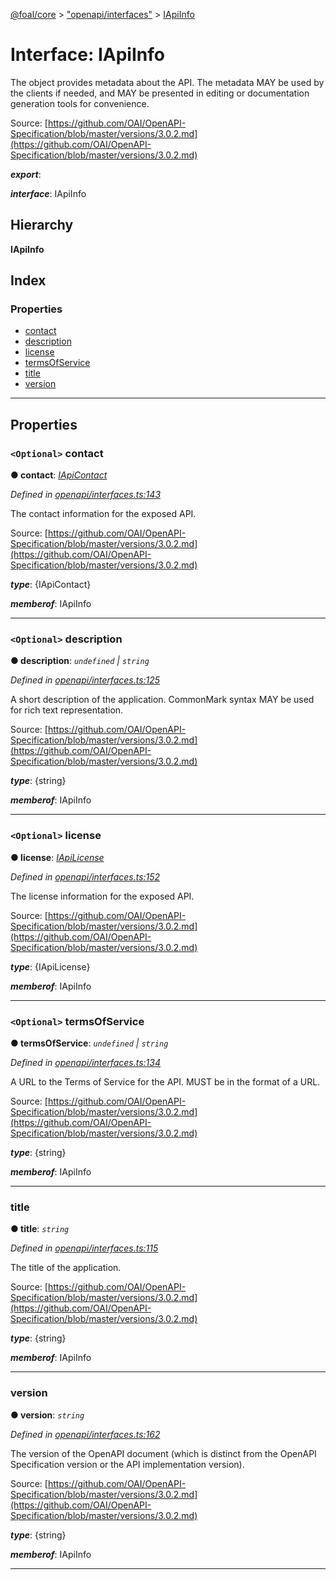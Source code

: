 [@foal/core](../README.md) > ["openapi/interfaces"](../modules/_openapi_interfaces_.md) > [IApiInfo](../interfaces/_openapi_interfaces_.iapiinfo.md)

# Interface: IApiInfo

The object provides metadata about the API. The metadata MAY be used by the clients if needed, and MAY be presented in editing or documentation generation tools for convenience.

Source: [https://github.com/OAI/OpenAPI-Specification/blob/master/versions/3.0.2.md](https://github.com/OAI/OpenAPI-Specification/blob/master/versions/3.0.2.md)

*__export__*: 

*__interface__*: IApiInfo

## Hierarchy

**IApiInfo**

## Index

### Properties

* [contact](_openapi_interfaces_.iapiinfo.md#contact)
* [description](_openapi_interfaces_.iapiinfo.md#description)
* [license](_openapi_interfaces_.iapiinfo.md#license)
* [termsOfService](_openapi_interfaces_.iapiinfo.md#termsofservice)
* [title](_openapi_interfaces_.iapiinfo.md#title)
* [version](_openapi_interfaces_.iapiinfo.md#version)

---

## Properties

<a id="contact"></a>

### `<Optional>` contact

**● contact**: *[IApiContact](_openapi_interfaces_.iapicontact.md)*

*Defined in [openapi/interfaces.ts:143](https://github.com/FoalTS/foal/blob/07f00115/packages/core/src/openapi/interfaces.ts#L143)*

The contact information for the exposed API.

Source: [https://github.com/OAI/OpenAPI-Specification/blob/master/versions/3.0.2.md](https://github.com/OAI/OpenAPI-Specification/blob/master/versions/3.0.2.md)

*__type__*: {IApiContact}

*__memberof__*: IApiInfo

___
<a id="description"></a>

### `<Optional>` description

**● description**: *`undefined` \| `string`*

*Defined in [openapi/interfaces.ts:125](https://github.com/FoalTS/foal/blob/07f00115/packages/core/src/openapi/interfaces.ts#L125)*

A short description of the application. CommonMark syntax MAY be used for rich text representation.

Source: [https://github.com/OAI/OpenAPI-Specification/blob/master/versions/3.0.2.md](https://github.com/OAI/OpenAPI-Specification/blob/master/versions/3.0.2.md)

*__type__*: {string}

*__memberof__*: IApiInfo

___
<a id="license"></a>

### `<Optional>` license

**● license**: *[IApiLicense](_openapi_interfaces_.iapilicense.md)*

*Defined in [openapi/interfaces.ts:152](https://github.com/FoalTS/foal/blob/07f00115/packages/core/src/openapi/interfaces.ts#L152)*

The license information for the exposed API.

Source: [https://github.com/OAI/OpenAPI-Specification/blob/master/versions/3.0.2.md](https://github.com/OAI/OpenAPI-Specification/blob/master/versions/3.0.2.md)

*__type__*: {IApiLicense}

*__memberof__*: IApiInfo

___
<a id="termsofservice"></a>

### `<Optional>` termsOfService

**● termsOfService**: *`undefined` \| `string`*

*Defined in [openapi/interfaces.ts:134](https://github.com/FoalTS/foal/blob/07f00115/packages/core/src/openapi/interfaces.ts#L134)*

A URL to the Terms of Service for the API. MUST be in the format of a URL.

Source: [https://github.com/OAI/OpenAPI-Specification/blob/master/versions/3.0.2.md](https://github.com/OAI/OpenAPI-Specification/blob/master/versions/3.0.2.md)

*__type__*: {string}

*__memberof__*: IApiInfo

___
<a id="title"></a>

###  title

**● title**: *`string`*

*Defined in [openapi/interfaces.ts:115](https://github.com/FoalTS/foal/blob/07f00115/packages/core/src/openapi/interfaces.ts#L115)*

The title of the application.

Source: [https://github.com/OAI/OpenAPI-Specification/blob/master/versions/3.0.2.md](https://github.com/OAI/OpenAPI-Specification/blob/master/versions/3.0.2.md)

*__type__*: {string}

*__memberof__*: IApiInfo

___
<a id="version"></a>

###  version

**● version**: *`string`*

*Defined in [openapi/interfaces.ts:162](https://github.com/FoalTS/foal/blob/07f00115/packages/core/src/openapi/interfaces.ts#L162)*

The version of the OpenAPI document (which is distinct from the OpenAPI Specification version or the API implementation version).

Source: [https://github.com/OAI/OpenAPI-Specification/blob/master/versions/3.0.2.md](https://github.com/OAI/OpenAPI-Specification/blob/master/versions/3.0.2.md)

*__type__*: {string}

*__memberof__*: IApiInfo

___

